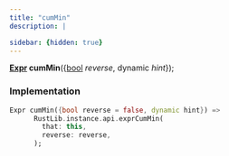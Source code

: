 ```yaml
---
title: "cumMin"
description: |

sidebar: {hidden: true}
---
```

<span class="dart-code"><strong>[Expr] cumMin</strong>({<span class="nobr">[bool] <i>reverse</i></span>, <span class="nobr">dynamic <i>hint</i></span>});</span>


### Implementation
```dart
Expr cumMin({bool reverse = false, dynamic hint}) =>
      RustLib.instance.api.exprCumMin(
        that: this,
        reverse: reverse,
      );
```

[Expr]: /reference/classes/expr/
[bool]: https://api.flutter.dev/flutter/dart-core/bool-class.html